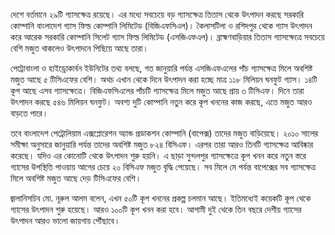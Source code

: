 দেশে বর্তমানে ২৯টি গ্যাসক্ষেত্র রয়েছে। এর মধ্যে সবচেয়ে বড় গ্যাসক্ষেত্র তিতাস থেকে উৎপাদন করছে সরকারি কোম্পানি বাংলাদেশ গ্যাস ফিল্ড কোম্পানি লিমিটেড (বিজিএফসিএল)। কৈলাসটিলা ও রশিদপুর থেকে গ্যাস উৎপাদন করে আরেক সরকারি কোম্পানি সিলেট গ্যাস ফিল্ড লিমিটেড (এসজিএফএল)। ব্রাহ্মণবাড়িয়ার তিতাস গ্যাসক্ষেত্রে সবচেয়ে বেশি মজুত থাকলেও উৎপাদনে পিছিয়ে আছে তারা।

পেট্রোবাংলা ও হাইড্রোকার্বন ইউনিটের তথ্য বলছে, গত জানুয়ারি পর্যন্ত এসজিএফএলের পাঁচ গ্যাসক্ষেত্র মিলে অবশিষ্ট মজুত আছে ৫ টিসিএফের বেশি। অথচ এখান থেকে দিনে উৎপাদন করা হচ্ছে মাত্র ১১৮ মিলিয়ন ঘনফুট গ্যাস। ১৪টি কূপ আছে এসব গ্যাসক্ষেত্রে। বিজিএফসিএলের পাঁচটি গ্যাসক্ষেত্র মিলে মজুত আছে প্রায় ৩ টিসিএফ। দিনে তারা উৎপাদন করছে ৫৪৬ মিলিয়ন ঘনফুট। অবশ্য দুটি কোম্পানি নতুন করে কূপ খননের কাজ করছে, এতে মজুত আরও বাড়তে পারে।

তবে বাংলাদেশ পেট্রোলিয়াম এক্সপ্লোরেশন অ্যান্ড প্রডাকশন কোম্পানি (বাপেক্স) তাদের মজুত বাড়িয়েছে। ২০১০ সালের সমীক্ষা অনুসারে জানুয়ারি পর্যন্ত তাদের অবশিষ্ট মজুত ৮২৪ বিসিএফ। এরপর তারা আরও তিনটি গ্যাসক্ষেত্র আবিষ্কার করেছে। যদিও এর কোনোটি থেকে উৎপাদন শুরু হয়নি। এ ছাড়া সুন্দলপুর গ্যাসক্ষেত্রে কূপ খনন করে নতুন স্তরে গ্যাসের উপস্থিতি পাওয়ায় আগের চেয়ে ২০ বিসিএফ মজুত বৃদ্ধি পেয়েছে। সব মিলে মে পর্যন্ত বাপেক্সের সব গ্যাসক্ষেত্র মিলে অবশিষ্ট মজুত আছে দেড় টিসিএফের বেশি।

জ্বালানিসচিব মো. নূরুল আলম বলেন, এখন ৫০টি কূপ খননের প্রকল্প চলমান আছে। ইতিমধ্যেই কয়েকটি কূপ থেকে গ্যাসের উৎপাদন শুরু হয়েছে। আরও ১০০টি কূপ খনন করা হবে। আগামী দুই থেকে তিন বছরে দেশীয় গ্যাসের উৎপাদন আরও ভালো জায়গায় পৌঁছাবে।
